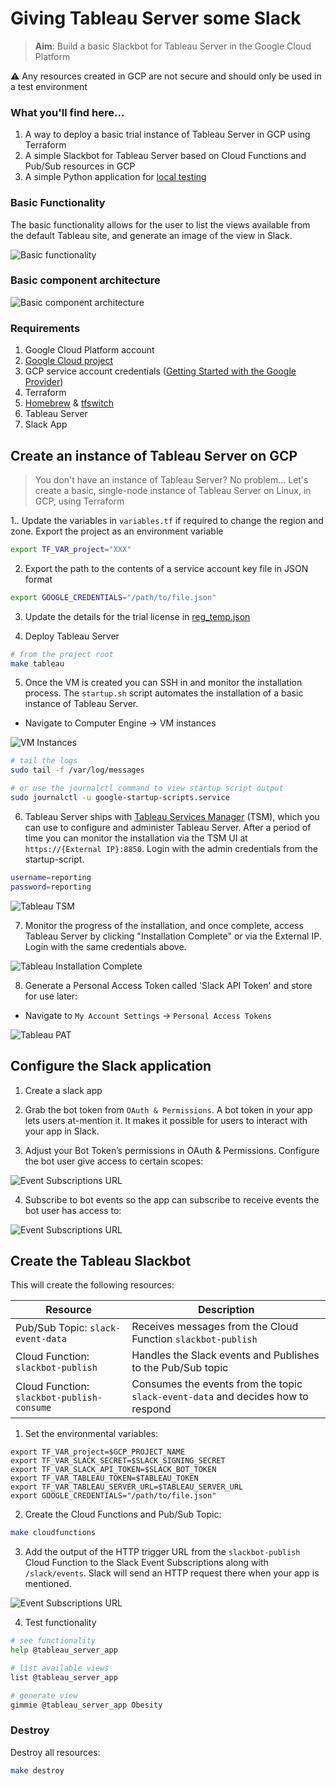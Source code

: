 # Giving Tableau Server some Slack

>**Aim**: Build a basic Slackbot for Tableau Server in the Google Cloud Platform

⚠️ Any resources created in GCP are not secure and should only be used in a test environment 


### What you'll find here...

1. A way to deploy a basic trial instance of Tableau Server in GCP using Terraform
2. A simple Slackbot for Tableau Server based on Cloud Functions and Pub/Sub resources in GCP
3. A simple Python application for [local testing](./test/local/slackbot/README.md)


### Basic Functionality

The basic functionality allows for the user to list the views available from the default Tableau site, and generate an image of the view in Slack.

![Basic functionality](./test/images/slack_tableau_bot_v1.png)


### Basic component architecture

![Basic component architecture](./test/images/gcp_tableau_slackbot.png)


### Requirements

1. Google Cloud Platform account
2. [Google Cloud project](https://cloud.google.com/resource-manager/docs/creating-managing-projects)
3. GCP service account credentials ([Getting Started with the Google Provider](https://www.terraform.io/docs/providers/google/guides/getting_started.html))
4. Terraform
4. [Homebrew](https://brew.sh/) & [tfswitch](https://warrensbox.github.io/terraform-switcher/)
5. Tableau Server
6. Slack App 


## Create an instance of Tableau Server on GCP 

> You don't have an instance of Tableau Server? No problem... 
> Let's create a basic, single-node instance of Tableau Server on Linux, in GCP, using Terraform

1.. Update the variables in `variables.tf` if required to change the region and zone. Export the project as an environment variable 

```bash
export TF_VAR_project="XXX"
```

2. Export the path to the contents of a service account key file in JSON format

```bash
export GOOGLE_CREDENTIALS="/path/to/file.json"
```

3. Update the details for the trial license in [reg_temp.json](./terraform/gcp/tableau_server/templates/reg_templ.json.tpl)

4. Deploy Tableau Server

```bash
# from the project root
make tableau
```

5. Once the VM is created you can SSH in and monitor the installation process. The `startup.sh` script automates the installation of a basic instance of Tableau Server.

* Navigate to Computer Engine -> VM instances

![VM Instances](./test/images/gcp_virtual_machine.png)

```bash
# tail the logs
sudo tail -f /var/log/messages

# or use the journalctl command to view startup script output
sudo journalctl -u google-startup-scripts.service
```

6. Tableau Server ships with [Tableau Services Manager](https://help.tableau.com/current/server-linux/en-us/tsm_overview.htm) (TSM), which you can use to configure and administer Tableau Server.  After a period of time you can monitor the installation via the TSM UI at `https://{External IP}:8850`. Login with the admin credentials from the startup-script.

```bash
username=reporting
password=reporting
```

![Tableau TSM](./test/images/tableau_tsm.png)

7. Monitor the progress of the installation, and once complete, access Tableau Server by clicking "Installation Complete" or via the External IP. Login with the same credentials above.

![Tableau Installation Complete](./test/images/tableau_installation_complete.png)

8. Generate a Personal Access Token called 'Slack API Token' and store for use later:
* Navigate to `My Account Settings` -> `Personal Access Tokens`

![Tableau PAT](./test/images/tableau_api_token.png)


## Configure the Slack application

1. Create a slack app

2. Grab the bot token from `OAuth & Permissions`. A bot token in your app lets users at-mention it. It makes it possible for users to interact with your app in Slack. 

3. Adjust your Bot Token’s permissions in OAuth & Permissions. Configure the bot user give access to certain scopes:

![Event Subscriptions URL](./test/images/slack_bot_scopes.png)

4. Subscribe to bot events so the app can subscribe to receive events the bot user has access to:

![Event Subscriptions URL](./test/images/slack_bot_events.png)

## Create the Tableau Slackbot

This will create the following resources: 

| Resource | Description | 
|   ---    |      ---    |
| Pub/Sub Topic: `slack-event-data` |  Receives messages from the Cloud Function `slackbot-publish` |
| Cloud Function: `slackbot-publish` | Handles the Slack events and Publishes to the Pub/Sub topic |
| Cloud Function: `slackbot-publish-consume` | Consumes the events from the topic `slack-event-data` and decides how to respond | 

1. Set the environmental variables:

```
export TF_VAR_project=$GCP_PROJECT_NAME
export TF_VAR_SLACK_SECRET=$SLACK_SIGNING_SECRET
export TF_VAR_SLACK_API_TOKEN=$SLACK_BOT_TOKEN
export TF_VAR_TABLEAU_TOKEN=$TABLEAU_TOKEN
export TF_VAR_TABLEAU_SERVER_URL=$TABLEAU_SERVER_URL
export GOOGLE_CREDENTIALS="/path/to/file.json"
```

2. Create the Cloud Functions and Pub/Sub Topic:

```bash
make cloudfunctions
```

3. Add the output of the HTTP trigger URL from the `slackbot-publish` Cloud Function to the Slack Event Subscriptions along with `/slack/events`. Slack will send an HTTP request there when your app is mentioned.  

![Event Subscriptions URL](./test/images/slack_event_subscriptions.png)

4. Test functionality

```bash
# see functionality
help @tableau_server_app

# list available views
list @tableau_server_app

# generate view
gimmie @tableau_server_app Obesity
``` 


### Destroy

Destroy all resources:

```bash
make destroy
```